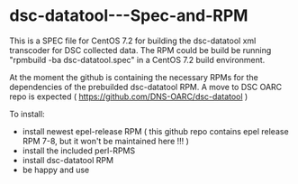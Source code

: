 # dsc-datatool---Spec-and-RPM

This is a SPEC file for CentOS 7.2 for building the dsc-datatool xml transcoder for DSC collected data.
The RPM could be build be running "rpmbuild -ba dsc-datatool.spec" in a CentOS 7.2 build environment.

At the moment the github is containing the necessary RPMs for the dependencies of the prebuilded dsc-datatool RPM.
A move to DSC OARC repo is expected ( https://github.com/DNS-OARC/dsc-datatool )

To install:

- install newest epel-release RPM ( this github repo contains epel release RPM 7-8, but it won't be maintained here !!! )
- install the included perl-RPMS
- install dsc-datatool RPM
- be happy and use


